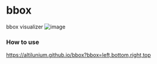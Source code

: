 # bbox
bbox visualizer
![image](https://github.com/altilunium/bbox/assets/70379302/3da831e1-bc30-44b4-a41c-f3b4b7edc73c)

### How to use
https://altilunium.github.io/bbox?bbox=left,bottom,right,top
